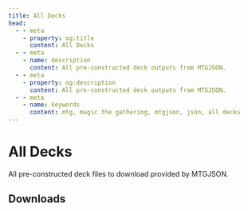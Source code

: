 ```yaml
---
title: All Decks
head:
  - - meta
    - property: og:title
      content: All Decks
  - - meta
    - name: description
      content: All pre-constructed deck outputs from MTGJSON.
  - - meta
    - property: og:description
      content: All pre-constructed deck outputs from MTGJSON.
  - - meta
    - name: keywords
      content: mtg, magic the gathering, mtgjson, json, all decks
---
```


# All Decks

All pre-constructed deck files to download provided by MTGJSON.

## Downloads

<DownloadList file="DeckList" type="AllDecks" disableChecks="true"/>
